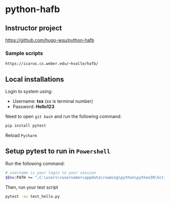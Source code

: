 # python-hafb

## Instructor project
https://github.com/hugo-wsu/python-hafb

### Sample scripts 
```buildoutcfg
https://icarus.cs.weber.edu/~hvalle/hafb/
```

## Local installations

Login to system using: 
- Username: **txx** (xx is terminal number)
- Password: **Hello123**

Need to open `git bash` and run the following command: 
```bash
pip install pytest
```
Reload `Pycharm`

## Setup pytest to run in `Powershell`
Run the following command:
```bash
# username is your login to your session
$Env:PATH += ";C:\users\<username>\appdata\roaming\python\python39\Scripts"
```
Then, run your test script
```bash
pytest -xv test_hello.py
```